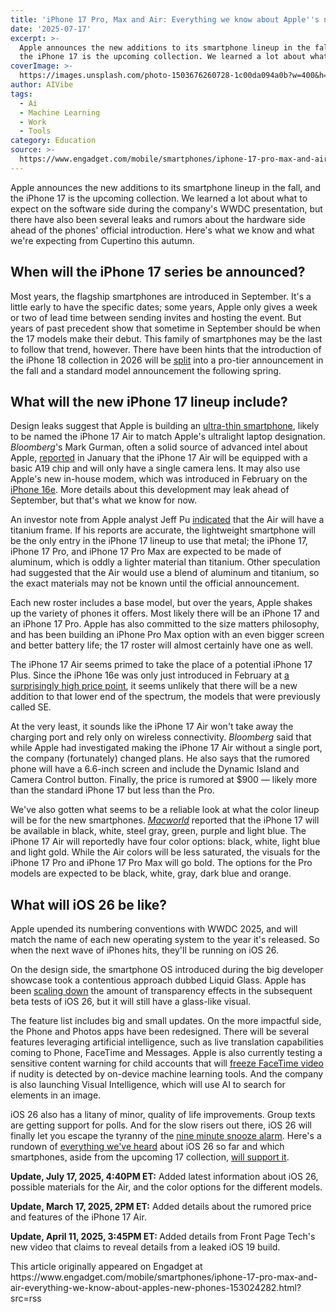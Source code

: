 ```yaml
---
title: 'iPhone 17 Pro, Max and Air: Everything we know about Apple''s new phones'
date: '2025-07-17'
excerpt: >-
  Apple announces the new additions to its smartphone lineup in the fall, and
  the iPhone 17 is the upcoming collection. We learned a lot about what to e...
coverImage: >-
  https://images.unsplash.com/photo-1503676260728-1c00da094a0b?w=400&h=200&fit=crop&auto=format
author: AIVibe
tags:
  - Ai
  - Machine Learning
  - Work
  - Tools
category: Education
source: >-
  https://www.engadget.com/mobile/smartphones/iphone-17-pro-max-and-air-everything-we-know-about-apples-new-phones-153024282.html?src=rss
---
```

<p>Apple announces the new additions to its smartphone lineup in the fall, and the iPhone 17 is the upcoming collection. We learned a lot about what to expect on the software side during the company's WWDC presentation, but there have also been several leaks and rumors about the hardware side ahead of the phones' official introduction. Here's what we know and what we're expecting from Cupertino this autumn.</p>
<h2 id="jump-link-when-will-the-iphone-17s-be-announced">When will the iPhone 17 series be announced?</h2>
<p>Most years, the flagship smartphones are introduced in September. It's a little early to have the specific dates; some years, Apple only gives a week or two of lead time between sending invites and hosting the event. But years of past precedent show that sometime in September should be when the 17 models make their debut. This family of smartphones may be the last to follow that trend, however. There have been hints that the introduction of the iPhone 18 collection in 2026 will be <a data-i13n="elm:context_link;elmt:doNotAffiliate;cpos:1;pos:1" class="no-affiliate-link" href="https://www.engadget.com/mobile/smartphones/apple-reportedly-wants-to-split-up-the-iphones-release-schedule-164737099.html"><ins>split</ins></a> into a pro-tier announcement in the fall and a standard model announcement the following spring.</p>
<span id="end-legacy-contents"></span><h2 id="jump-link-what-will-the-new-iphone-17-lineup-include">What will the new iPhone 17 lineup include?</h2>
<p>Design leaks suggest that Apple is building an <a data-i13n="cpos:2;pos:1" href="https://www.engadget.com/apple-is-said-to-be-working-on-a-significantly-thinner-iphone-180823565.html">ultra-thin smartphone</a>, likely to be named the iPhone 17 Air to match Apple's ultralight laptop designation. <em>Bloomberg</em>'s Mark Gurman, often a solid source of advanced intel about Apple, <a data-i13n="cpos:3;pos:1" href="https://www.engadget.com/mobile/this-year-could-bring-the-iphone-air-and-an-entry-level-ipad-with-apple-intelligence-175059162.html">reported</a> in January that the iPhone 17 Air will be equipped with a basic A19 chip and will only have a single camera lens. It may also use Apple's new in-house modem, which was introduced in February on the <a data-i13n="elm:context_link;elmt:doNotAffiliate;cpos:4;pos:1" class="no-affiliate-link" href="https://www.engadget.com/mobile/smartphones/iphone-16e-review-whats-your-acceptable-compromise-020016288.html">iPhone 16e</a>. More details about this development may leak ahead of September, but that's what we know for now.</p>
<p>An investor note from Apple analyst Jeff Pu <a data-i13n="elm:context_link;elmt:doNotAffiliate;cpos:5;pos:1" class="no-affiliate-link" href="https://www.macrumors.com/2025/07/15/iphone-17-air-titanium-rumor/"><ins>indicated</ins></a> that the Air will have a titanium frame. If his reports are accurate, the lightweight smartphone will be the only entry in the iPhone 17 lineup to use that metal; the iPhone 17, iPhone 17 Pro, and iPhone 17 Pro Max are expected to be made of aluminum, which is oddly a lighter material than titanium. Other speculation had suggested that the Air would use a blend of aluminum and titanium, so the exact materials may not be known until the official announcement.</p>
<p>Each new roster includes a base model, but over the years, Apple shakes up the variety of phones it offers. Most likely there will be an iPhone 17 and an iPhone 17 Pro. Apple has also committed to the size matters philosophy, and has been building an iPhone Pro Max option with an even bigger screen and better battery life; the 17 roster will almost certainly have one as well.&nbsp;</p>
<p>The iPhone 17 Air seems primed to take the place of a potential iPhone 17 Plus. Since the iPhone 16e was only just introduced in February at <a data-i13n="cpos:6;pos:1" href="https://www.engadget.com/mobile/smartphones/a-599-iphone-16e-is-a-cruel-joke-200507275.html">a surprisingly high price point</a>, it seems unlikely that there will be a new addition to that lower end of the spectrum, the models that were previously called SE.&nbsp;</p>
<p>At the very least, it sounds like the iPhone 17 Air won't take away the charging port and rely only on wireless connectivity. <em>Bloomberg</em> said that while Apple had investigated making the iPhone 17 Air without a single port, the company (fortunately) changed plans. He also says that the rumored phone will have a 6.6-inch screen and include the Dynamic Island and Camera Control button. Finally, the price is rumored at $900 — likely more than the standard iPhone 17 but less than the Pro.</p>
<p>We've also gotten what seems to be a reliable look at what the color lineup will be for the new smartphones. <a data-i13n="elm:context_link;elmt:doNotAffiliate;cpos:7;pos:1" class="no-affiliate-link" href="https://www.macworld.com/article/2849423/iphone-17-colors-confirmed-see-all-of-apples-2026-options-right-here.html"><em><ins>Macworld</ins></em></a> reported that the iPhone 17 will be available in black, white, steel gray, green, purple and light blue. The iPhone 17 Air will reportedly have four color options: black, white, light blue and light gold. While the Air colors will be less saturated, the visuals for the iPhone 17 Pro and iPhone 17 Pro Max will go bold. The options for the Pro models are expected to be black, white, gray, dark blue and orange.</p>
<h2 id="jump-link-what-will-the-new-ios-be-like">What will iOS 26 be like?</h2>
<p>Apple upended its numbering conventions with WWDC 2025, and will match the name of each new operating system to the year it's released. So when the next wave of iPhones hits, they'll be running on iOS 26.</p>
<p>On the design side, the smartphone OS introduced during the big developer showcase took a contentious approach dubbed Liquid Glass. Apple has been <a data-i13n="cpos:8;pos:1" href="https://www.engadget.com/big-tech/apple-read-your-mean-tweets-about-liquid-glass-and-finder-222230726.html"><ins>scaling down</ins></a> the amount of transparency effects in the subsequent beta tests of iOS 26, but it will still have a glass-like visual.</p>
<p>The feature list includes big and small updates. On the more impactful side, the Phone and Photos apps have been redesigned. There will be several features leveraging artificial intelligence, such as live translation capabilities coming to Phone, FaceTime and Messages. Apple is also currently testing a sensitive content warning for child accounts that will <a data-i13n="cpos:9;pos:1" href="https://www.engadget.com/mobile/ios-26-can-freeze-your-facetime-video-if-it-detects-nudity-135329941.html"><ins>freeze FaceTime video</ins></a> if nudity is detected by on-device machine learning tools. And the company is also launching Visual Intelligence, which will use AI to search for elements in an image.</p>
<p>iOS 26 also has a litany of minor, quality of life improvements. Group texts are getting support for polls. And for the slow risers out there, iOS 26 will finally let you escape the tyranny of the <a data-i13n="cpos:10;pos:1" href="https://www.engadget.com/mobile/smartphones/apple-will-at-long-last-let-you-customize-snooze-times-on-alarms-in-ios-26-190001600.html"><ins>nine minute snooze alarm</ins></a>. Here's a rundown of <a data-i13n="cpos:11;pos:1" href="https://www.engadget.com/mobile/apple-ios-26-all-the-latest-features-for-iphones-new-operating-system-including-facetime-updates-135749454.html"><ins>everything we've heard</ins></a> about iOS 26 so far and which smartphones, aside from the upcoming 17 collection, <a data-i13n="cpos:12;pos:1" href="https://www.engadget.com/mobile/apple-is-releasing-ios-26-this-fall-heres-the-full-list-of-compatible-iphones-191854795.html"><ins>will support it</ins></a>.</p>
<p><strong>Update, July 17, 2025, 4:40PM ET:</strong> Added latest information about iOS 26, possible materials for the Air, and the color options for the different models.</p>
<p><strong>Update, March 17, 2025, 2PM ET:</strong> Added details about the rumored price and features of the iPhone 17 Air.</p>
<p><strong>Update, April 11, 2025, 3:45PM ET: </strong>Added details from Front Page Tech's new video that claims to reveal details from a leaked iOS 19 build.</p>This article originally appeared on Engadget at https://www.engadget.com/mobile/smartphones/iphone-17-pro-max-and-air-everything-we-know-about-apples-new-phones-153024282.html?src=rss
